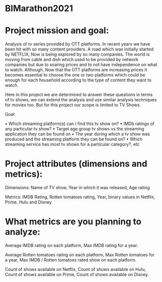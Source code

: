 # BIMarathon2021

# Project mission and goal:

Analysis of tv series provided by OTT platforms. In recent years we have been hit with so many content providers. A road which was initially started by NETFLIX, Now is being explored by so many companies. The world is moving from cable and dish which used to be provided by network companies but due to soaring prices and to not have independence on what to watch.
Although, Now that the OTT platforms are increasing prices it becomes essential to choose the one or two platforms which could be enough for each household according to the type of content they want to watch.

Here in this project we are determined to answer these questions in terms of tv shows, we can extend the analysis and use similar analysis techniques for movies too. But for this project our scope is limited to TV Shows.

Goal:

• Which streaming platform(s) can I find this tv show on?
• IMDb ratings of any particular tv show?
• Target age group tv shows vs the streaming application they can be found on
• The year during which a tv show was produced and the streaming platform they can be found on?
• Which streaming service has most tv shows for a particular category?, etc


# Project attributes (dimensions and metrics):

Dimensions: Name of TV show, Year in which it was released, Age rating 

Metrics: IMDB Rating, Rotten tomatoes rating, Year, binary values in Netflix, Prime, Hulu and Disney

# What metrics are you planning to analyze:

Average IMDB rating on each platform, Max IMDB rating for a year.

Average Rotten tomatoes rating on each platform, Max Rotten tomatoes for a year, Max IMDB / Rotten tomatoes rated show on each platform.

Count of shows available on Netflix, Count of shows available on Hulu, Count of shows available on Prime, Count of shows available on Disney.
